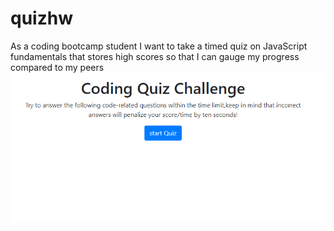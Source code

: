 # quizhw
As a coding bootcamp student
I want to take a timed quiz on JavaScript fundamentals that stores high scores
so that I can gauge my progress compared to my peers
![Code Quiz](./asset/images/quiz.png)